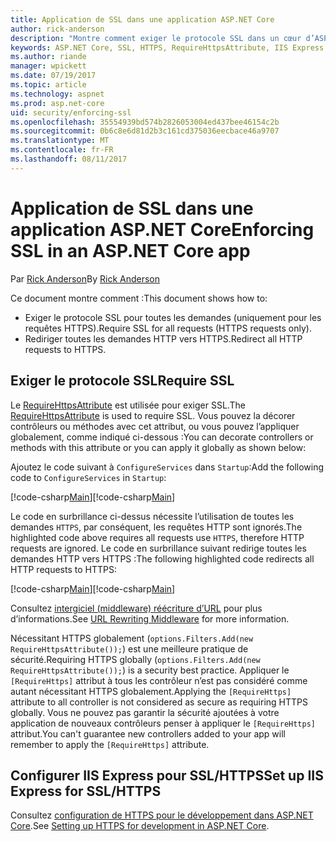 ```yaml
---
title: Application de SSL dans une application ASP.NET Core
author: rick-anderson
description: "Montre comment exiger le protocole SSL dans un cœur d’ASP.NET web app"
keywords: ASP.NET Core, SSL, HTTPS, RequireHttpsAttribute, IIS Express
ms.author: riande
manager: wpickett
ms.date: 07/19/2017
ms.topic: article
ms.technology: aspnet
ms.prod: asp.net-core
uid: security/enforcing-ssl
ms.openlocfilehash: 35554939bd574b2826053004ed437bee46154c2b
ms.sourcegitcommit: 0b6c8e6d81d2b3c161cd375036eecbace46a9707
ms.translationtype: MT
ms.contentlocale: fr-FR
ms.lasthandoff: 08/11/2017
---
```

# <a name="enforcing-ssl-in-an-aspnet-core-app"></a><span data-ttu-id="1c704-104">Application de SSL dans une application ASP.NET Core</span><span class="sxs-lookup"><span data-stu-id="1c704-104">Enforcing SSL in an ASP.NET Core app</span></span>

<span data-ttu-id="1c704-105">Par [Rick Anderson](https://twitter.com/RickAndMSFT)</span><span class="sxs-lookup"><span data-stu-id="1c704-105">By [Rick Anderson](https://twitter.com/RickAndMSFT)</span></span>

<span data-ttu-id="1c704-106">Ce document montre comment :</span><span class="sxs-lookup"><span data-stu-id="1c704-106">This document shows how to:</span></span>

- <span data-ttu-id="1c704-107">Exiger le protocole SSL pour toutes les demandes (uniquement pour les requêtes HTTPS).</span><span class="sxs-lookup"><span data-stu-id="1c704-107">Require SSL for all requests (HTTPS requests only).</span></span>
- <span data-ttu-id="1c704-108">Rediriger toutes les demandes HTTP vers HTTPS.</span><span class="sxs-lookup"><span data-stu-id="1c704-108">Redirect all HTTP requests to HTTPS.</span></span>

## <a name="require-ssl"></a><span data-ttu-id="1c704-109">Exiger le protocole SSL</span><span class="sxs-lookup"><span data-stu-id="1c704-109">Require SSL</span></span>

<span data-ttu-id="1c704-110">Le [RequireHttpsAttribute](https://docs.microsoft.com/aspnet/core/api/microsoft.aspnetcore.mvc.requirehttpsattribute) est utilisée pour exiger SSL.</span><span class="sxs-lookup"><span data-stu-id="1c704-110">The [RequireHttpsAttribute](https://docs.microsoft.com/aspnet/core/api/microsoft.aspnetcore.mvc.requirehttpsattribute) is used to require SSL.</span></span> <span data-ttu-id="1c704-111">Vous pouvez la décorer contrôleurs ou méthodes avec cet attribut, ou vous pouvez l’appliquer globalement, comme indiqué ci-dessous :</span><span class="sxs-lookup"><span data-stu-id="1c704-111">You can decorate controllers or methods with this attribute or you can apply it globally as shown below:</span></span>

<span data-ttu-id="1c704-112">Ajoutez le code suivant à `ConfigureServices` dans `Startup`:</span><span class="sxs-lookup"><span data-stu-id="1c704-112">Add the following code to `ConfigureServices` in `Startup`:</span></span>

<span data-ttu-id="1c704-113">[!code-csharp[Main](authentication/accconfirm/sample/WebApp1/Startup.cs?name=snippet2&highlight=4-)]</span><span class="sxs-lookup"><span data-stu-id="1c704-113">[!code-csharp[Main](authentication/accconfirm/sample/WebApp1/Startup.cs?name=snippet2&highlight=4-)]</span></span>

<span data-ttu-id="1c704-114">Le code en surbrillance ci-dessus nécessite l’utilisation de toutes les demandes `HTTPS`, par conséquent, les requêtes HTTP sont ignorés.</span><span class="sxs-lookup"><span data-stu-id="1c704-114">The highlighted code above requires all requests use `HTTPS`, therefore HTTP requests are ignored.</span></span> <span data-ttu-id="1c704-115">Le code en surbrillance suivant redirige toutes les demandes HTTP vers HTTPS :</span><span class="sxs-lookup"><span data-stu-id="1c704-115">The following highlighted code redirects all HTTP requests to HTTPS:</span></span>

<span data-ttu-id="1c704-116">[!code-csharp[Main](authentication/accconfirm/sample/WebApp1/Startup.cs?name=snippet_AddRedirectToHttps&highlight=7-)]</span><span class="sxs-lookup"><span data-stu-id="1c704-116">[!code-csharp[Main](authentication/accconfirm/sample/WebApp1/Startup.cs?name=snippet_AddRedirectToHttps&highlight=7-)]</span></span>

<span data-ttu-id="1c704-117">Consultez [intergiciel (middleware) réécriture d’URL](xref:fundamentals/url-rewriting) pour plus d’informations.</span><span class="sxs-lookup"><span data-stu-id="1c704-117">See [URL Rewriting Middleware](xref:fundamentals/url-rewriting) for more information.</span></span>

<span data-ttu-id="1c704-118">Nécessitant HTTPS globalement (`options.Filters.Add(new RequireHttpsAttribute());`) est une meilleure pratique de sécurité.</span><span class="sxs-lookup"><span data-stu-id="1c704-118">Requiring HTTPS globally (`options.Filters.Add(new RequireHttpsAttribute());`) is a security best practice.</span></span> <span data-ttu-id="1c704-119">Appliquer le `[RequireHttps]` attribut à tous les contrôleur n’est pas considéré comme autant nécessitant HTTPS globalement.</span><span class="sxs-lookup"><span data-stu-id="1c704-119">Applying the `[RequireHttps]` attribute to all controller is not considered as secure as requiring HTTPS globally.</span></span> <span data-ttu-id="1c704-120">Vous ne pouvez pas garantir la sécurité ajoutées à votre application de nouveaux contrôleurs penser à appliquer le `[RequireHttps]` attribut.</span><span class="sxs-lookup"><span data-stu-id="1c704-120">You can't guarantee new controllers added to your app will remember to apply the `[RequireHttps]` attribute.</span></span>

## <a name="set-up-iis-express-for-sslhttps"></a><span data-ttu-id="1c704-121">Configurer IIS Express pour SSL/HTTPS</span><span class="sxs-lookup"><span data-stu-id="1c704-121">Set up IIS Express for SSL/HTTPS</span></span>

<span data-ttu-id="1c704-122">Consultez [configuration de HTTPS pour le développement dans ASP.NET Core](xref:security/https#iisxpress).</span><span class="sxs-lookup"><span data-stu-id="1c704-122">See [Setting up HTTPS for development in ASP.NET Core](xref:security/https#iisxpress).</span></span>
